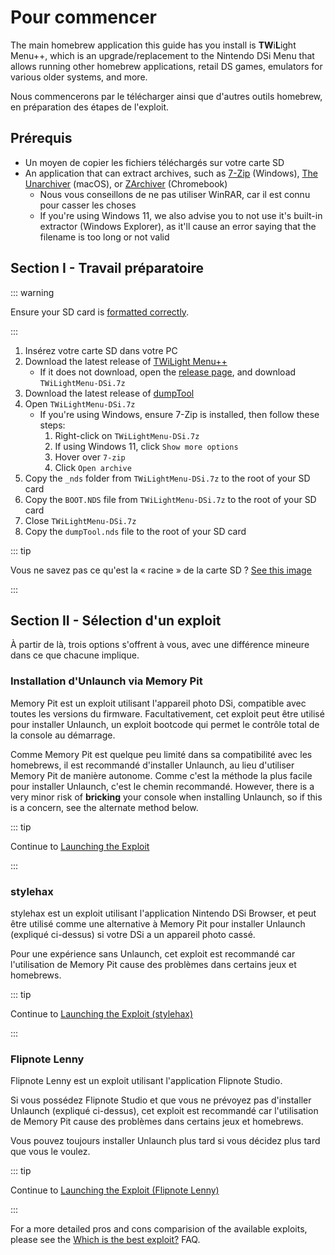 # Pour commencer

The main homebrew application this guide has you install is **TW**i**L**ight Menu++, which is an upgrade/replacement to the Nintendo DSi Menu that allows running other homebrew applications, retail DS games, emulators for various older systems, and more.

Nous commencerons par le télécharger ainsi que d'autres outils homebrew, en préparation des étapes de l'exploit.

## Prérequis

- Un moyen de copier les fichiers téléchargés sur votre carte SD
- An application that can extract archives, such as [7-Zip](https://www.7-zip.org/) (Windows), [The Unarchiver](https://apps.apple.com/us/app/the-unarchiver/id425424353) (macOS), or [ZArchiver](https://play.google.com/store/apps/details?id=ru.zdevs.zarchiver) (Chromebook)
  - Nous vous conseillons de ne pas utiliser WinRAR, car il est connu pour casser les choses
  - If you're using Windows 11, we also advise you to not use it's built-in extractor (Windows Explorer), as it'll cause an error saying that the filename is too long or not valid

## Section I - Travail préparatoire

::: warning

Ensure your SD card is [formatted correctly](sd-card-setup.html).

:::

1. Insérez votre carte SD dans votre PC
2. Download the latest release of [TWiLight Menu++](https://github.com/DS-Homebrew/TWiLightMenu/releases/latest/download/TWiLightMenu-DSi.7z)
   - If it does not download, open the [release page](https://github.com/DS-Homebrew/TWiLightMenu/releases/latest), and download `TWiLightMenu-DSi.7z`
3. Download the latest release of [dumpTool](https://github.com/zoogie/dumpTool/releases/latest/download/dumpTool.nds)
4. Open `TWiLightMenu-DSi.7z`
   - If you're using Windows, ensure 7-Zip is installed, then follow these steps:
     1. Right-click on `TWiLightMenu-DSi.7z`
     2. If using Windows 11, click `Show more options`
     3. Hover over `7-zip`
     4. Click `Open archive`
5. Copy the `_nds` folder from `TWiLightMenu-DSi.7z` to the root of your SD card
6. Copy the `BOOT.NDS` file from `TWiLightMenu-DSi.7z` to the root of your SD card
7. Close `TWiLightMenu-DSi.7z`
8. Copy the `dumpTool.nds` file to the root of your SD card

::: tip

Vous ne savez pas ce qu'est la « racine » de la carte SD ? [See this image](/assets/images/sdroot/en_US.png)

:::

## Section II - Sélection d'un exploit

À partir de là, trois options s'offrent à vous, avec une différence mineure dans ce que chacune implique.

### Installation d'Unlaunch via Memory Pit

Memory Pit est un exploit utilisant l'appareil photo DSi, compatible avec toutes les versions du firmware. Facultativement, cet exploit peut être utilisé pour installer Unlaunch, un exploit bootcode qui permet le contrôle total de la console au démarrage.

Comme Memory Pit est quelque peu limité dans sa compatibilité avec les homebrews, il est recommandé d'installer Unlaunch, au lieu d'utiliser Memory Pit de manière autonome. Comme c'est la méthode la plus facile pour installer Unlaunch, c'est le chemin recommandé. However, there is a very minor risk of **bricking** your console when installing Unlaunch, so if this is a concern, see the alternate method below.

::: tip

Continue to [Launching the Exploit](launching-the-exploit.html)

:::

### stylehax

stylehax est un exploit utilisant l'application Nintendo DSi Browser, et peut être utilisé comme une alternative à Memory Pit pour installer Unlaunch (expliqué ci-dessus) si votre DSi a un appareil photo cassé.

Pour une expérience sans Unlaunch, cet exploit est recommandé car l'utilisation de Memory Pit cause des problèmes dans certains jeux et homebrews.

::: tip

Continue to [Launching the Exploit (stylehax)](launching-the-browser-exploit.html)

:::

### Flipnote Lenny

Flipnote Lenny est un exploit utilisant l'application Flipnote Studio.

Si vous possédez Flipnote Studio et que vous ne prévoyez pas d'installer Unlaunch (expliqué ci-dessus), cet exploit est recommandé car l'utilisation de Memory Pit cause des problèmes dans certains jeux et homebrews.

Vous pouvez toujours installer Unlaunch plus tard si vous décidez plus tard que vous le voulez.

::: tip

Continue to [Launching the Exploit (Flipnote Lenny)](launching-the-flipnote-exploit.html)

:::

For a more detailed pros and cons comparision of the available exploits, please see the [Which is the best exploit?](faq.html#which-is-the-best-exploit) FAQ.
